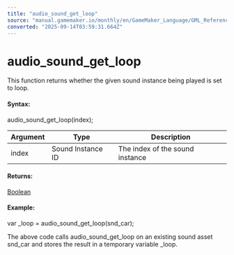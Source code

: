 ```yaml
---
title: "audio_sound_get_loop"
source: "manual.gamemaker.io/monthly/en/GameMaker_Language/GML_Reference/Asset_Management/Audio/Audio_Loop_Points/audio_sound_get_loop.htm"
converted: "2025-09-14T03:59:31.664Z"
---
```


# audio\_sound\_get\_loop

This function returns whether the given sound instance being played is set to loop.

#### Syntax:

audio\_sound\_get\_loop(index);

| Argument | Type | Description |
| --- | --- | --- |
| index | Sound Instance ID | The index of the sound instance |

#### Returns:

[Boolean](../../../../GML_Overview/Data_Types.md)

#### Example:

var \_loop = audio\_sound\_get\_loop(snd\_car);

The above code calls audio\_sound\_get\_loop on an existing sound asset snd\_car and stores the result in a temporary variable \_loop.